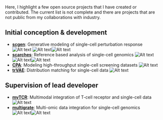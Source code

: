 Here, I highlight a few open source projects that I have created or contributed. The current list is not complete and 
there are projects that are not public from my collaborations with industry.


## Initial conception & development

*  **[scgen](https://github.com/theislab/scgen)**: Generative modeling of single-cell perturbation response  ![Alt text](https://img.shields.io/github/stars/theislab/scgen?logo=GitHub&color=yellow "Title") ![Alt text](https://pepy.tech/badge/scgen "Title")![Alt text](https://img.shields.io/pypi/dm/scgen?logo=PyPI&color=blue "Title")
*  **[scarches](https://github.com/theislab/scarches)**: Reference based analysis of single-cell genomics ![Alt text](https://img.shields.io/github/stars/theislab/scarches?logo=GitHub&color=yellow "Title") ![Alt text](https://pepy.tech/badge/scarches "Title")![Alt text](https://img.shields.io/pypi/dm/scarches?logo=PyPI&color=blue "Title")
*  **[CPA](https://github.com/facebookresearch/CPA)**: Modeling high-throughput single-cell screening datasets  ![Alt text](https://img.shields.io/github/stars/facebookresearch/CPA?logo=GitHub&color=yellow "Title")
*  **[trVAE](https://github.com/facebookresearch/trvae)**: Distribution matching for single-cell data   ![Alt text](https://img.shields.io/github/stars/theislab/trvae?logo=GitHub&color=yellow "Title") 

 

## Supervision of lead developer

* **[mvTCR](https://github.com/SchubertLab/mvTCR)**: Multimodal integration of T-cell receptor and single-cell data  ![Alt text](https://img.shields.io/github/stars/SchubertLab/mvTCR?logo=GitHub&color=yellow "Title")
* **[multigrate](https://github.com/theislab/multigrate)**: Multi-omic data integration for single-cell genomics  ![Alt text](https://img.shields.io/github/stars/SchubertLab/mvTCR?logo=GitHub&color=yellow "Title")![Alt text](https://pepy.tech/badge/multigrate "Title") 
